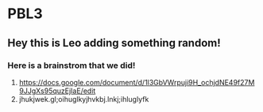 # PBL3
## Hey this is Leo adding something random!

### Here is a brainstrom that we did!
1. https://docs.google.com/document/d/1l3GbVWrpuji9H_ochjdNE49f27M9JJgXs95quzEjIaE/edit
2. jhukjwek.gl;oihuglkyjhvkbj.lnkj;ihluglyfk